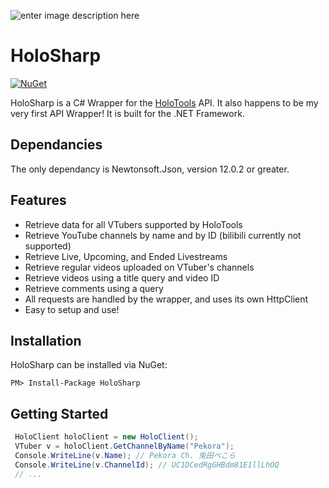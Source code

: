 ![enter image description here](https://i.imgur.com/ewAHUPI.png) 
# HoloSharp
[![NuGet](https://img.shields.io/nuget/v/HoloSharp.svg)](https://www.nuget.org/packages/HoloSharp)

HoloSharp is a C# Wrapper for the [HoloTools](https://hololive.jetri.co/#/) API. It also happens to be my very first API Wrapper!
It is built for the .NET Framework.

## Dependancies
The only dependancy is Newtonsoft.Json, version 12.0.2 or greater.


## Features

 - Retrieve data for all VTubers supported by HoloTools
 - Retrieve YouTube channels by name and by ID (bilibili currently not supported)
 - Retrieve Live, Upcoming, and Ended Livestreams
 - Retrieve regular videos uploaded on VTuber's channels
 - Retrieve videos using a title query and video ID
 - Retrieve comments using a query
 - All requests are handled by the wrapper, and uses its own HttpClient
 - Easy to setup and use!

## Installation
HoloSharp can be installed via NuGet:

```PM> Install-Package HoloSharp```

## Getting Started
```csharp
 HoloClient holoClient = new HoloClient();
 VTuber v = holoClient.GetChannelByName("Pekora");
 Console.WriteLine(v.Name); // Pekora Ch. 兎田ぺこら
 Console.WriteLine(v.ChannelId); // UC1DCedRgGHBdm81E1llLhOQ
 // ...
```
